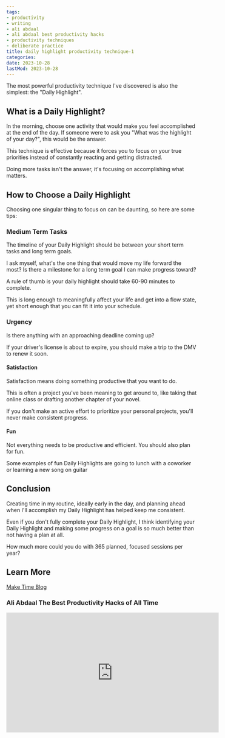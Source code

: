 ```yaml
---
tags:
- productivity
- writing
- ali abdaal
- ali abdaal best productivity hacks
- productivity techniques
- deliberate practice
title: daily highlight productivity technique-1
categories:
date: 2023-10-28
lastMod: 2023-10-28
---
```

The most powerful productivity technique I've discovered is also the simplest: the "Daily Highlight".

## What is a Daily Highlight?


In the morning, choose one activity that would make you feel accomplished at the end of the day. If someone were to ask you "What was the highlight of your day?", this would be the answer.

This technique is effective because it forces you to focus on your true priorities instead of constantly reacting and getting distracted.

Doing more tasks isn't the answer, it's focusing on accomplishing what matters.

## How to Choose a Daily Highlight


Choosing one singular thing to focus on can be daunting, so here are some tips:

### Medium Term Tasks


The timeline of your Daily Highlight should be between your short term tasks and long term goals.

I ask myself, what's the one thing that would move my life forward the most? Is there a milestone for a long term goal I can make progress toward?

A rule of thumb is your daily highlight should take 60-90 minutes to complete.

This is long enough to meaningfully affect your life and get into a flow state, yet short enough that you can fit it into your schedule.

### Urgency


Is there anything with an approaching deadline coming up?

If your driver's license is about to expire, you should make a trip to the DMV to renew it soon.

#### Satisfaction


Satisfaction means doing something productive that you want to do.

This is often a project you've been meaning to get around to, like taking that online class or drafting another chapter of your novel.

If you don't make an active effort to prioritize your personal projects, you'll never make consistent progress.

#### Fun


Not everything needs to be productive and efficient. You should also plan for fun.

Some examples of fun Daily Highlights are going to lunch with a coworker or learning a new song on guitar

## Conclusion


Creating time in my routine, ideally early in the day, and planning ahead when I'll accomplish my Daily Highlight has helped keep me consistent.

Even if you don't fully complete your Daily Highlight, I think identifying your Daily Highlight and making some progress on a goal is so much better than not having a plan at all.

How much more could you do with 365 planned, focused sessions per year?

## Learn More


[Make Time Blog](https://maketime.blog/article/feeling-busy-and-distracted-its-not-your-fault/)

### Ali Abdaal The Best Productivity Hacks of All Time


<iframe width="560" height="315" src="https://www.youtube.com/embed/4aYVLpY5FYU?start=397" title="YouTube video player" frameborder="0" allow="accelerometer; autoplay; clipboard-write; encrypted-media; gyroscope; picture-in-picture" allowfullscreen></iframe>
